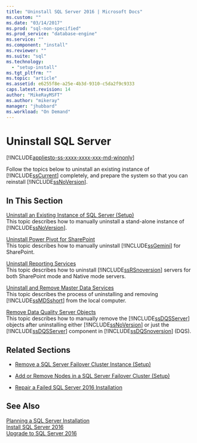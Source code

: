 ```yaml
---
title: "Uninstall SQL Server 2016 | Microsoft Docs"
ms.custom: ""
ms.date: "03/14/2017"
ms.prod: "sql-non-specified"
ms.prod_service: "database-engine"
ms.service: ""
ms.component: "install"
ms.reviewer: ""
ms.suite: "sql"
ms.technology: 
  - "setup-install"
ms.tgt_pltfrm: ""
ms.topic: "article"
ms.assetid: e6255f8e-a25e-4b3d-9310-c5da2f9c9333
caps.latest.revision: 14
author: "MikeRayMSFT"
ms.author: "mikeray"
manager: "jhubbard"
ms.workload: "On Demand"
---
```

# Uninstall SQL Server 
[!INCLUDE[appliesto-ss-xxxx-xxxx-xxx-md-winonly](../../includes/appliesto-ss-xxxx-xxxx-xxx-md-winonly.md)]

  Follow the topics below to uninstall an existing instance of [!INCLUDE[ssCurrent](../../includes/sscurrent-md.md)] completely, and prepare the system so that you can reinstall [!INCLUDE[ssNoVersion](../../includes/ssnoversion-md.md)].  
  
## In This Section  
 [Uninstall an Existing Instance of SQL Server &#40;Setup&#41;](../../sql-server/install/uninstall-an-existing-instance-of-sql-server-setup.md)  
 This topic describes how to manually uninstall a stand-alone instance of [!INCLUDE[ssNoVersion](../../includes/ssnoversion-md.md)].  
  
 [Uninstall Power Pivot for SharePoint](../../sql-server/install/uninstall-power-pivot-for-sharepoint.md)  
 This topic describes how to manually uninstall [!INCLUDE[ssGemini](../../includes/ssgemini-md.md)] for SharePoint.  
  
 [Uninstall Reporting Services](../../sql-server/install/uninstall-reporting-services.md)  
 This topic describes how to uninstall [!INCLUDE[ssRSnoversion](../../includes/ssrsnoversion-md.md)] servers for both SharePoint mode and Native mode servers.  
  
 [Uninstall and Remove Master Data Services](../../sql-server/install/uninstall-and-remove-master-data-services.md)  
 This topic describes the process of uninstalling and removing [!INCLUDE[ssMDSshort](../../includes/ssmdsshort-md.md)] from the local computer.  
  
 [Remove Data Quality Server Objects](../../sql-server/install/remove-data-quality-server-objects.md)  
 This topic describes how to manually remove the [!INCLUDE[ssDQSServer](../../includes/ssdqsserver-md.md)] objects after uninstalling either [!INCLUDE[ssNoVersion](../../includes/ssnoversion-md.md)] or just the [!INCLUDE[ssDQSServer](../../includes/ssdqsserver-md.md)] component in [!INCLUDE[ssDQSnoversion](../../includes/ssdqsnoversion-md.md)] (DQS).  
  
## Related Sections  
  
-   [Remove a SQL Server Failover Cluster Instance &#40;Setup&#41;](../../sql-server/failover-clusters/install/remove-a-sql-server-failover-cluster-instance-setup.md)  
  
-   [Add or Remove Nodes in a SQL Server Failover Cluster &#40;Setup&#41;](../../sql-server/failover-clusters/install/add-or-remove-nodes-in-a-sql-server-failover-cluster-setup.md)  
  
-   [Repair a Failed SQL Server 2016 Installation](../../database-engine/install-windows/repair-a-failed-sql-server-installation.md)  
  
## See Also  
 [Planning a SQL Server Installation](../../sql-server/install/planning-a-sql-server-installation.md)   
 [Install SQL Server 2016](../../database-engine/install-windows/install-sql-server.md)   
 [Upgrade to SQL Server 2016](../../database-engine/install-windows/upgrade-sql-server.md)  
  
  
